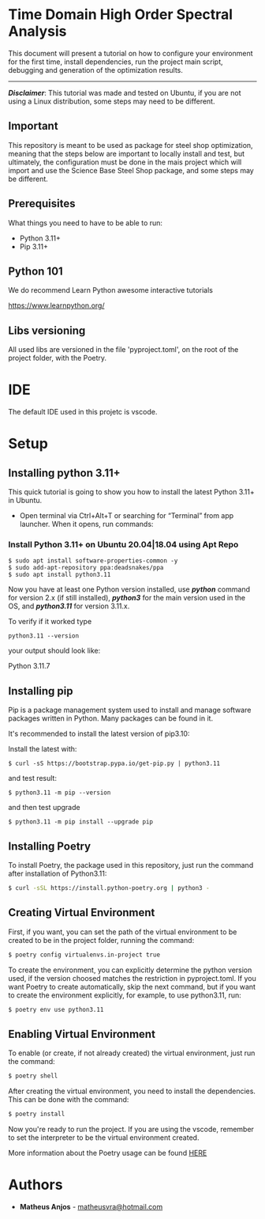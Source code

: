 
# Time Domain High Order Spectral Analysis


This document will present a tutorial on how to configure your environment for the 
first time, install dependencies, run the project main script, debugging and generation of the optimization results.

----

***Disclaimer***: This tutorial was made and tested on Ubuntu, if 
you are not using a Linux distribution, some steps may need to be different.


##  Important

This repository is meant to be used as package for steel shop optimization, meaning that the steps below are important to locally install and test, but ultimately, the configuration must be done in the mais 
project which will import and use the Science Base Steel Shop package, and some steps may be different.  

## Prerequisites

What things you need to have to be able to run:

* Python 3.11+
* Pip 3.11+

## Python 101

We do recommend
Learn Python awesome interactive tutorials

https://www.learnpython.org/

## Libs versioning

All used libs are versioned in the file 'pyproject.toml', on the root of the project folder, with the Poetry.

# IDE

The default IDE used in this projetc is vscode.

# Setup 

## Installing python 3.11+

This quick tutorial is going to show you how to install the latest
Python 3.11+ in Ubuntu.

* Open terminal via Ctrl+Alt+T or searching for “Terminal” from 
app launcher. 
When it opens, run commands:

### Install Python 3.11+ on Ubuntu 20.04|18.04 using Apt Repo

```shell
$ sudo apt install software-properties-common -y
$ sudo add-apt-repository ppa:deadsnakes/ppa
$ sudo apt install python3.11
```

Now you have at least one Python version installed, use ***python*** command for version 2.x (if still installed),
***python3*** for the main version used in the OS, and ***python3.11*** for version 3.11.x.

To verify if it worked type
```shell
python3.11 --version
```
your output should look like:

Python 3.11.7

## Installing pip

Pip is a package management system used to install and 
manage software packages written in Python. 
Many packages can be found in it.

It's recommended to install the latest version of pip3.10: 

Install the latest with:

```shell
$ curl -sS https://bootstrap.pypa.io/get-pip.py | python3.11
```

and test result:

```shell
$ python3.11 -m pip --version
```

and then test upgrade

```shell
$ python3.11 -m pip install --upgrade pip
```

## Installing Poetry

To install Poetry, the package used in this repository, just run the command after installation of Python3.11:

```bash
$ curl -sSL https://install.python-poetry.org | python3 -
```

## Creating Virtual Environment

First, if you want, you can set the path of the virtual environment to be created to be in the project folder, running the command:

```bash
$ poetry config virtualenvs.in-project true
```

To create the environment, you can explicitly determine the python version used, if the version choosed matches the restriction in pyproject.toml. If you want Poetry to create automatically, skip the next command, but if you want to create the environment explicitly, for example, to use python3.11, run:

```bash
$ poetry env use python3.11
```

## Enabling Virtual Environment

To enable (or create, if not already created) the virtual environment, just run the command:

```bash
$ poetry shell
```

After creating the virtual environment, you need to install the dependencies. This can be done with the command:

```bash
$ poetry install
```

Now you're ready to run the project. If you are using the vscode, remember to set the interpreter to be the virtual environment created.

More information about the Poetry usage can be found [HERE](https://python-poetry.org/docs)

# Authors
 * **Matheus Anjos** - [matheusvra@hotmail.com](mailto:matheusvra@hotmail.com)